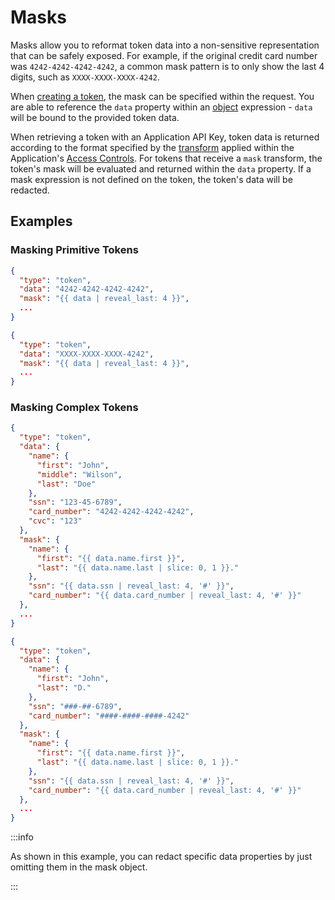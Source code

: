 # Masks

Masks allow you to reformat token data into a non-sensitive representation that can be safely exposed. 
For example, if the original credit card number was `4242-4242-4242-4242`, a common mask pattern is to only show 
the last 4 digits, such as `XXXX-XXXX-XXXX-4242`.

When [creating a token](/docs/api/tokens#create-token), the mask can be specified within the request.
You are able to reference the `data` property within an [object](/docs/expressions#objects) expression -
`data` will be bound to the provided token data.

When retrieving a token with an Application API Key, token data is returned according to the format specified by the
[transform](https://developers.basistheory.com/concepts/access-controls/#transform) applied within the Application's
[Access Controls](https://developers.basistheory.com/concepts/access-controls).
For tokens that receive a `mask` transform, the token's mask will be evaluated and returned within the `data` property.
If a mask expression is not defined on the token, the token's data will be redacted.

## Examples

### Masking Primitive Tokens

```json title=Request
{
  "type": "token",
  "data": "4242-4242-4242-4242",
  "mask": "{{ data | reveal_last: 4 }}",
  ...
}
```

```json title=Response
{
  "type": "token",
  "data": "XXXX-XXXX-XXXX-4242",
  "mask": "{{ data | reveal_last: 4 }}",
  ...
}
```

### Masking Complex Tokens

```json title=Request
{
  "type": "token",
  "data": {
    "name": { 
      "first": "John", 
      "middle": "Wilson", 
      "last": "Doe" 
    },
    "ssn": "123-45-6789",
    "card_number": "4242-4242-4242-4242",
    "cvc": "123"
  },
  "mask": {
    "name": {
      "first": "{{ data.name.first }}",
      "last": "{{ data.name.last | slice: 0, 1 }}."
    },
    "ssn": "{{ data.ssn | reveal_last: 4, '#' }}",
    "card_number": "{{ data.card_number | reveal_last: 4, '#' }}"
  },
  ...
}
```

```json title=Response
{
  "type": "token",
  "data": {
    "name": { 
      "first": "John",  
      "last": "D." 
    },
    "ssn": "###-##-6789",
    "card_number": "####-####-####-4242"
  },
  "mask": {
    "name": {
      "first": "{{ data.name.first }}",
      "last": "{{ data.name.last | slice: 0, 1 }}."
    },
    "ssn": "{{ data.ssn | reveal_last: 4, '#' }}",
    "card_number": "{{ data.card_number | reveal_last: 4, '#' }}"
  },
  ...
}
```

:::info

As shown in this example, you can redact specific data properties by just omitting them in the mask object.

:::
